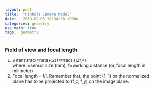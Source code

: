 ```yaml
---
layout: post
title:  "Pinhole Camera Model"
date:   2019-02-03 10:34:00 +0900
categories: geometry
use_math: true
tags:  geometry
---
```


### Field of view and focal length

1. \\(\tan(\frac\{\theta\}\{2\})=\frac\{l\}\{2f\}\\)  
where l=sensor size (mm), f=working distance (or, focal length in milimeter)
2. Focal length = f/l. Remember that, the point (1, 1) on the normalized plane has to be projected to (f_x, f_y) on the image plane.